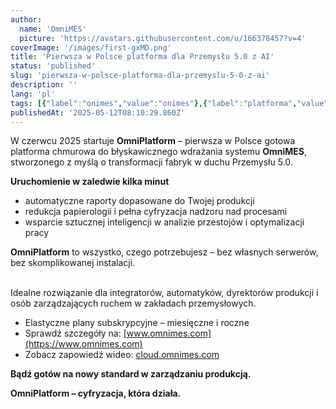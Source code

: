 ```yaml
---
author:
  name: 'OmniMES'
  picture: 'https://avatars.githubusercontent.com/u/166378457?v=4'
coverImage: '/images/first-gxMD.png'
title: 'Pierwsza w Polsce platforma dla Przemysłu 5.0 z AI'
status: 'published'
slug: 'pierwsza-w-polsce-platforma-dla-przemyslu-5-0-z-ai'
description: ''
lang: 'pl'
tags: [{"label":"onimes","value":"onimes"},{"label":"platforma","value":"platforma"},{"label":"cyfryzajca","value":"cyfryzajca"}]
publishedAt: '2025-05-12T08:10:29.860Z'
---
```


W czerwcu 2025 startuje **OmniPlatform** – pierwsza w Polsce gotowa platforma chmurowa do błyskawicznego wdrażania systemu **OmniMES**, stworzonego z myślą o transformacji fabryk w duchu Przemysłu 5.0.

**Uruchomienie w zaledwie kilka minut**

- automatyczne raporty dopasowane do Twojej produkcji
- redukcja papierologii i pełna cyfryzacja nadzoru nad procesami
- wsparcie sztucznej inteligencji w analizie przestojów i optymalizacji pracy

**OmniPlatform** to wszystko, czego potrzebujesz – bez własnych serwerów, bez skomplikowanej instalacji.

\
Idealne rozwiązanie dla integratorów, automatyków, dyrektorów produkcji i osób zarządzających ruchem w zakładach przemysłowych.

- Elastyczne plany subskrypcyjne – miesięczne i roczne
- Sprawdź szczegóły na: [www.omnimes.com](https://www.omnimes.com)
- Zobacz zapowiedź wideo: [cloud.omnimes.com](https://cloud.omnimes.com)

**Bądź gotów na nowy standard w zarządzaniu produkcją.**

**OmniPlatform – cyfryzacja, która działa.**